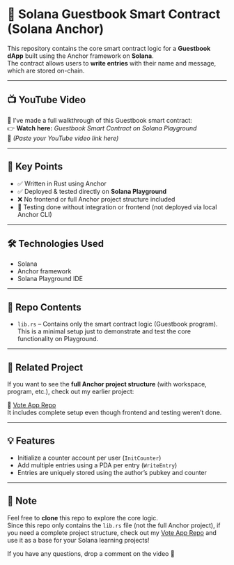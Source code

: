 # 📝 Solana Guestbook Smart Contract (Solana Anchor)

This repository contains the core smart contract logic for a **Guestbook dApp** built using the Anchor framework on **Solana**.  
The contract allows users to **write entries** with their name and message, which are stored on-chain.

---

## 📺 YouTube Video

🎥 I’ve made a full walkthrough of this Guestbook smart contract:  
👉 **Watch here:** *Guestbook Smart Contract on Solana Playground*  
🔗 *(Paste your YouTube video link here)*

---

## 📌 Key Points

- ✅ Written in Rust using Anchor  
- ✅ Deployed & tested directly on **Solana Playground**  
- ❌ No frontend or full Anchor project structure included  
- 🧪 Testing done without integration or frontend (not deployed via local Anchor CLI)  

---

## 🛠️ Technologies Used

- Solana  
- Anchor framework  
- Solana Playground IDE  

---

## 📁 Repo Contents

- `lib.rs` – Contains only the smart contract logic (Guestbook program).  
  This is a minimal setup just to demonstrate and test the core functionality on Playground.

---

## 🔗 Related Project

If you want to see the **full Anchor project structure** (with workspace, program, etc.), check out my earlier project:

🔗 [Vote App Repo](https://github.com/jetharam07/Vote-app-smart-contract-solana)  
It includes complete setup even though frontend and testing weren’t done.

---

## 💡 Features

- Initialize a counter account per user (`InitCounter`)  
- Add multiple entries using a PDA per entry (`WriteEntry`)  
- Entries are uniquely stored using the author’s pubkey and counter  

---

## 🧠 Note

Feel free to **clone** this repo to explore the core logic.  
Since this repo only contains the `lib.rs` file (not the full Anchor project), if you need a complete project structure, check out my [Vote App Repo](https://github.com/jetharam07/Vote-app-smart-contract-solana) and use it as a base for your Solana learning projects!  

If you have any questions, drop a comment on the video 🚀
